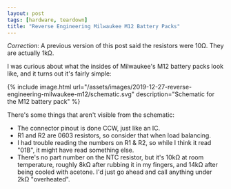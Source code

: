 ```yaml
---
layout: post
tags: [hardware, teardown]
title: "Reverse Engineering Milwaukee M12 Battery Packs"
---
```


*Correction*: A previous version of this post said the resistors were 10Ω. They
are actually 1kΩ.

I was curious about what the insides of Milwaukee's M12 battery packs look
like, and it turns out it's fairly simple:

{% include image.html
    url="/assets/images/2019-12-27-reverse-engineering-milwaukee-m12/schematic.svg"
    description="Schematic for the M12 battery pack" %}

There's some things that aren't visible from the schematic:

- The connector pinout is done CCW, just like an IC.
- R1 and R2 are 0603 resistors, so consider that when load balancing.
- I had trouble reading the numbers on R1 & R2, so while I think it read "01B",
  it might have read something else.
- There's no part number on the NTC resistor, but it's 10kΩ at room
  temperature, roughly 8kΩ after rubbing it in my fingers, and 14kΩ after being
  cooled with acetone. I'd just go ahead and call anything under 2kΩ "overheated".
